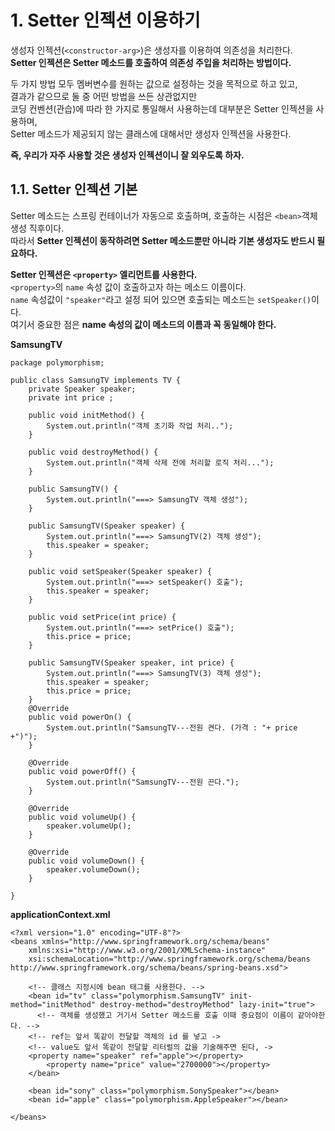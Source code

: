 # 1. Setter 인젝션 이용하기  
   
생성자 인젝션(```<constructor-arg>```)은 생성자를 이용하여 의존성을 처리한다.      
**Setter 인젝션은 Setter 메소드를 호출하여 의존성 주입을 처리하는 방법이다.**     
      
두 가지 방법 모두 멤버변수를 원하는 값으로 설정하는 것을 목적으로 하고 있고,     
결과가 같으므로 둘 중 어떤 방법을 쓰든 상관없지만     
코딩 컨벤션(관습)에 따라 한 가지로 통일해서 사용하는데 대부분은 Setter 인젝션을 사용하며,     
Setter 메소드가 제공되지 않는 클래스에 대해서만 생성자 인젝션을 사용한다.          

**즉, 우리가 자주 사용할 것은 생성자 인젝션이니 잘 외우도록 하자.**   
  
## 1.1. Setter 인젝션 기본
Setter 메소드는 스프링 컨테이너가 자동으로 호출하며, 호출하는 시점은 ```<bean>```객체 생성 직후이다.         
따라서 **Setter 인젝션이 동작하려면 Setter 메소드뿐만 아니라 기본 생성자도 반드시 필요하다.**             
   
**Setter 인젝션은 ```<property>``` 엘리먼트를 사용한다.**     
```<property>```의 ```name``` 속성 값이 호출하고자 하는 메소드 이름이다.    
```name``` 속성값이 ```"speaker"```라고 설정 되어 있으면 호출되는 메소드는 ```setSpeaker()```이다.       
여기서 중요한 점은 **name 속성의 값이 메소드의 이름과 꼭 동일해야 한다.**     
   

  

**SamsungTV**
```
package polymorphism;

public class SamsungTV implements TV {
	private Speaker speaker;
	private int price ;
	
	public void initMethod() {
		System.out.println("객체 초기화 작업 처리..");
	}

	public void destroyMethod() {
		System.out.println("객체 삭제 전에 처리할 로직 처리...");
	}

	public SamsungTV() {
		System.out.println("===> SamsungTV 객체 생성");
	}
	
	public SamsungTV(Speaker speaker) {
		System.out.println("===> SamsungTV(2) 객체 생성");
		this.speaker = speaker;
	}
	
	public void setSpeaker(Speaker speaker) {
		System.out.println("===> setSpeaker() 호출");
		this.speaker = speaker;
	}

	public void setPrice(int price) {
		System.out.println("===> setPrice() 호출");
		this.price = price;
	}
	
	public SamsungTV(Speaker speaker, int price) {
		System.out.println("===> SamsungTV(3) 객체 생성");
		this.speaker = speaker;
		this.price = price;
	}
	@Override
	public void powerOn() {
		System.out.println("SamsungTV---전원 켠다. (가격 : "+ price +")");
	}

	@Override
	public void powerOff() {
		System.out.println("SamsungTV---전원 끈다.");
	}

	@Override
	public void volumeUp() {
		speaker.volumeUp();
	}

	@Override
	public void volumeDown() {
		speaker.volumeDown();
	}

}
```
**applicationContext.xml**
```
<?xml version="1.0" encoding="UTF-8"?>
<beans xmlns="http://www.springframework.org/schema/beans"
	xmlns:xsi="http://www.w3.org/2001/XMLSchema-instance"
	xsi:schemaLocation="http://www.springframework.org/schema/beans http://www.springframework.org/schema/beans/spring-beans.xsd">
	
	<!-- 클래스 지정시에 bean 태그를 사용한다. -->
	<bean id="tv" class="polymorphism.SamsungTV" init-method="initMethod" destroy-method="destroyMethod" lazy-init="true">
	  <!-- 객체를 생성했고 거기서 Setter 메소드를 호출 이때 중요점이 이름이 같아야한다. -->
    <!-- ref는 앞서 똑같이 전달할 객체의 id 를 넣고 ->
    <!-- value도 앞서 똑같이 전달할 리터럴의 값을 기술해주면 된다, ->  
    <property name="speaker" ref="apple"></property>
		<property name="price" value="2700000"></property>
	</bean>

	<bean id="sony" class="polymorphism.SonySpeaker"></bean>
	<bean id="apple" class="polymorphism.AppleSpeaker"></bean>
		
</beans>
```
